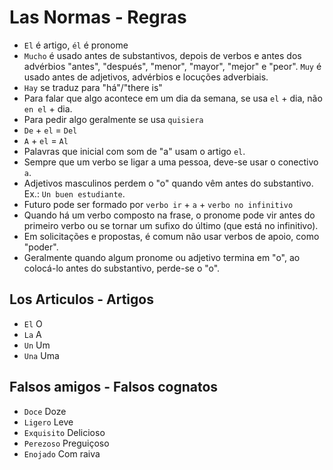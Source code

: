 # Las Normas - Regras

-   `El` é artigo, `él` é pronome
-   `Mucho` é usado antes de substantivos, depois de verbos e antes dos advérbios "antes", "después", "menor", "mayor", "mejor" e "peor". `Muy` é usado antes de adjetivos, advérbios e locuções adverbiais.
-   `Hay` se traduz para "há"/"there is"
-   Para falar que algo acontece em um dia da semana, se usa `el` + dia, não `en el` + dia.
-   Para pedir algo geralmente se usa `quisiera`
-   `De` + `el` = `Del`
-   `A` + `el` = `Al`
-   Palavras que inicial com som de "a" usam o artigo `el`.
-   Sempre que um verbo se ligar a uma pessoa, deve-se usar o conectivo `a`.
-   Adjetivos masculinos perdem o "o" quando vêm antes do substantivo. Ex.: `Un buen estudiante`.
-   Futuro pode ser formado por `verbo ir` + `a` + `verbo no infinitivo`
-   Quando há um verbo composto na frase, o pronome pode vir antes do primeiro verbo ou se tornar um sufixo do último (que está no infinitivo).
-   Em solicitações e propostas, é comum não usar verbos de apoio, como "poder".
-   Geralmente quando algum pronome ou adjetivo termina em "o", ao colocá-lo antes do substantivo, perde-se o "o".

## Los Articulos - Artigos

-   `El` O
-   `La` A
-   `Un` Um
-   `Una` Uma

## Falsos amigos - Falsos cognatos

-   `Doce` Doze
-   `Ligero` Leve
-   `Exquisito` Delicioso
-   `Perezoso` Preguiçoso
-   `Enojado` Com raiva
